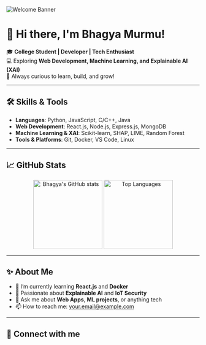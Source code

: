![Welcome Banner](https://media.giphy.com/media/3o7aD2saalBwwftBIY/giphy.gif)

# 👋 Hi there, I'm Bhagya Murmu!

🎓 **College Student | Developer | Tech Enthusiast**  
💻 Exploring **Web Development, Machine Learning, and Explainable AI (XAI)**  
🚀 Always curious to learn, build, and grow!  

---

## 🛠️ Skills & Tools

- **Languages**: Python, JavaScript, C/C++, Java
- **Web Development**: React.js, Node.js, Express.js, MongoDB
- **Machine Learning & XAI**: Scikit-learn, SHAP, LIME, Random Forest
- **Tools & Platforms**: Git, Docker, VS Code, Linux

---

## 📈 GitHub Stats

<p align="center">
  <img src="https://github-readme-stats.vercel.app/api?username=BhagyaMurmu&show_icons=true&theme=tokyonight" alt="Bhagya's GitHub stats" height="180">
  <img src="https://github-readme-stats.vercel.app/api/top-langs/?username=BhagyaMurmu&layout=compact&theme=tokyonight" alt="Top Languages" height="180">
</p>

---

## ✨ About Me

- 🌱 I’m currently learning **React.js** and **Docker**
- 🧠 Passionate about **Explainable AI** and **IoT Security**
- 💬 Ask me about **Web Apps**, **ML projects**, or anything tech
- 📫 How to reach me: [your.email@example.com](mailto:your.email@example.com)

---

## 🔗 Connect with me

<p align="center">
  <a href="https://linkedin.com/in/your-linkedin" target="_blank">
    <img src="https://img
